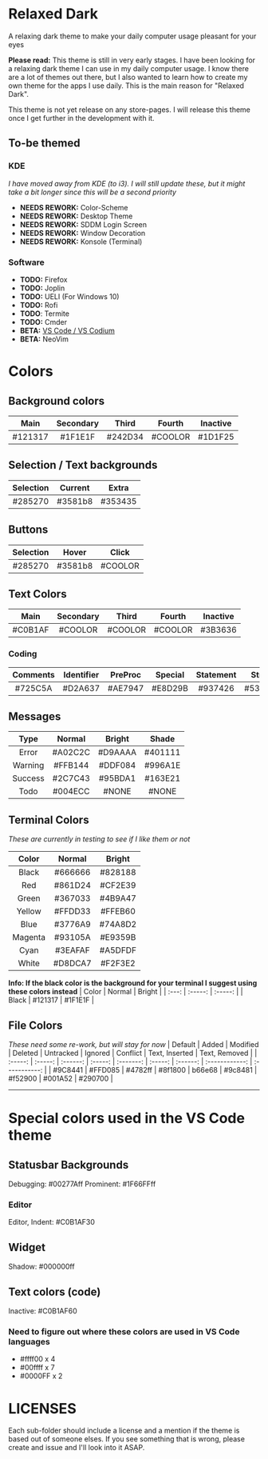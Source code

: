 # Relaxed Dark
A relaxing dark theme to make your daily computer usage pleasant for your eyes

**Please read:** This theme is still in very early stages. I have been looking for a relaxing dark theme I can use in my daily computer usage. I know there are a lot of themes out there, but I also wanted to learn how to create my own theme for the apps I use daily. This is the main reason for "Relaxed Dark". 

This theme is not yet release on any store-pages. I will release this theme once I get further in the development with it.

## To-be themed

### KDE
_I have moved away from KDE (to i3). I will still update these, but it might take a bit longer since this will be a second priority_
- **NEEDS REWORK:** Color-Scheme
- **NEEDS REWORK:** Desktop Theme
- **NEEDS REWORK:** SDDM Login Screen
- **NEEDS REWORK:** Window Decoration
- **NEEDS REWORK:** Konsole (Terminal)

### Software
- **TODO:** Firefox 
- **TODO:** Joplin
- **TODO:** UELI (For Windows 10)
- **TODO:** Rofi
- **TODO**: Termite 
- **TODO:**  Cmder 
- **BETA:** [VS Code / VS Codium](https://github.com/TobiasDev/relaxed-dark-vs-code)
- **BETA:** NeoVim 

# Colors
## Background colors
|  Main   | Secondary |  Third  | Fourth  | Inactive |
| :-----: | :-------: | :-----: | :-----: | :------: |
| #121317 |  #1F1E1F  | #242D34 | #COOLOR | #1D1F25  |

## Selection / Text backgrounds
| Selection | Current |  Extra  |
| :-------: | :-----: | :-----: |
|  #285270  | #3581b8 | #353435 |

## Buttons
| Selection |  Hover  |  Click  |
| :-------: | :-----: | :-----: |
|  #285270  | #3581b8 | #COOLOR |

## Text Colors
|  Main   | Secondary |  Third  | Fourth  | Inactive |
| :-----: | :-------: | :-----: | :-----: | :------: |
| #C0B1AF |  #COOLOR  | #COOLOR | #COOLOR | #3B3636  |

### Coding
| Comments | Identifier | PreProc | Special | Statement | String  |  Type   | Brackets |
| :------: | :--------: | :-----: | :-----: | :-------: | :-----: | :-----: | :------: |
| #725C5A  |  #D2A637   | #AE7947 | #E8D29B |  #937426  | #53748D | #DFC073 | #453736  |

## Messages
|  Type   | Normal  | Bright  |  Shade  |
| :-----: | :-----: | :-----: | :-----: |
|  Error  | #A02C2C | #D9AAAA | #401111 |
| Warning | #FFB144 | #DDF084 | #996A1E |
| Success | #2C7C43 | #95BDA1 | #163E21 |
|  Todo   | #004ECC |  #NONE  |  #NONE  |

## Terminal Colors
_These are currently in testing to see if I like them or not_

|  Color  | Normal  | Bright  |
| :-----: | :-----: | :-----: |
|  Black  | #666666 | #828188 |
|   Red   | #861D24 | #CF2E39 |
|  Green  | #367033 | #4B9A47 |
| Yellow  | #FFDD33 | #FFEB60 |
|  Blue   | #3776A9 | #74A8D2 |
| Magenta | #93105A | #E9359B |
|  Cyan   | #3EAFAF | #A5DFDF |
|  White  | #D8DCA7 | #F2F3E2 |

**Info: If the black color is the background for your terminal I suggest using these colors instead**
| Color | Normal  | Bright  |
| :---: | :-----: | :-----: |
| Black | #121317 | #1F1E1F |

## File Colors
_These need some re-work, but will stay for now_
| Default |  Added  | Modified | Deleted | Untracked | Ignored | Conflict | Text, Inserted | Text, Removed |
| :-----: | :-----: | :------: | :-----: | :-------: | :-----: | :------: | :------------: | :-----------: |
| #9C8441 | #FFD085 | #4782ff  | #8f1800 |  b66e68   | #9c8481 | #f52900  |    #001A52     |    #290700    |

---

# Special colors used in the VS Code theme
## Statusbar Backgrounds
Debugging:              #00277Aff 
Prominent:				#1F66FFff 

### Editor
Editor, Indent:         #C0B1AF30 

## Widget
Shadow:                 #000000ff 

## Text colors (code)
Inactive:               #C0B1AF60

### Need to figure out where these colors are used in VS Code languages   
- #ffff00 x 4 
- #00ffff x 7 
- #0000FF x 2 

# LICENSES
Each sub-folder should include a license and a mention if the theme is based out of someone elses. If you see something that is wrong, please create and issue and I'll look into it ASAP.
